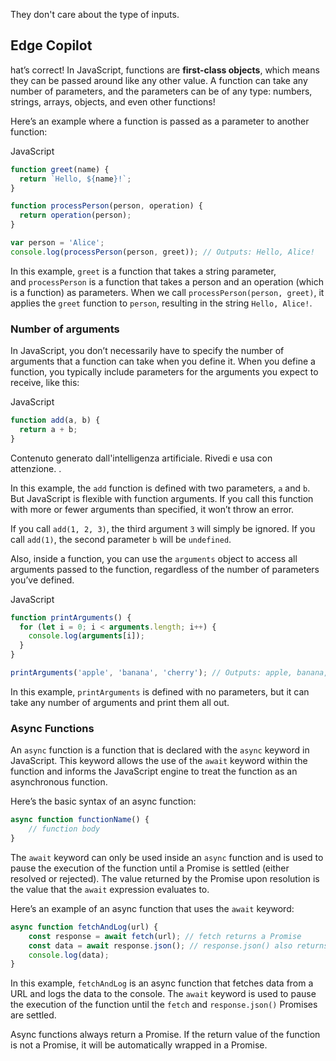 They don't care about the type of inputs.

## Edge Copilot

hat’s correct! In JavaScript, functions are **first-class objects**, which means they can be passed around like any other value. A function can take any number of parameters, and the parameters can be of any type: numbers, strings, arrays, objects, and even other functions!

Here’s an example where a function is passed as a parameter to another function:

JavaScript

```javascript
function greet(name) {
  return `Hello, ${name}!`;
}

function processPerson(person, operation) {
  return operation(person);
}

var person = 'Alice';
console.log(processPerson(person, greet)); // Outputs: Hello, Alice!
```

In this example, `greet` is a function that takes a string parameter, and `processPerson` is a function that takes a person and an operation (which is a function) as parameters. When we call `processPerson(person, greet)`, it applies the `greet` function to `person`, resulting in the string `Hello, Alice!`.

### Number of arguments

In JavaScript, you don’t necessarily have to specify the number of arguments that a function can take when you define it. When you define a function, you typically include parameters for the arguments you expect to receive, like this:

JavaScript

```javascript
function add(a, b) {
  return a + b;
}
```

Contenuto generato dall'intelligenza artificiale. Rivedi e usa con attenzione. .

In this example, the `add` function is defined with two parameters, `a` and `b`. But JavaScript is flexible with function arguments. If you call this function with more or fewer arguments than specified, it won’t throw an error.

If you call `add(1, 2, 3)`, the third argument `3` will simply be ignored. If you call `add(1)`, the second parameter `b` will be `undefined`.

Also, inside a function, you can use the `arguments` object to access all arguments passed to the function, regardless of the number of parameters you’ve defined.

JavaScript

```javascript
function printArguments() {
  for (let i = 0; i < arguments.length; i++) {
    console.log(arguments[i]);
  }
}

printArguments('apple', 'banana', 'cherry'); // Outputs: apple, banana, cherry
```

In this example, `printArguments` is defined with no parameters, but it can take any number of arguments and print them all out.

### Async Functions

An `async` function is a function that is declared with the `async` keyword in JavaScript. This keyword allows the use of the `await` keyword within the function and informs the JavaScript engine to treat the function as an asynchronous function.

Here’s the basic syntax of an async function:

```javascript
async function functionName() {
    // function body
}
```

The `await` keyword can only be used inside an `async` function and is used to pause the execution of the function until a Promise is settled (either resolved or rejected). The value returned by the Promise upon resolution is the value that the `await` expression evaluates to.

Here’s an example of an async function that uses the `await` keyword:

```javascript
async function fetchAndLog(url) {
    const response = await fetch(url); // fetch returns a Promise
    const data = await response.json(); // response.json() also returns a Promise
    console.log(data);
}
```

In this example, `fetchAndLog` is an async function that fetches data from a URL and logs the data to the console. The `await` keyword is used to pause the execution of the function until the `fetch` and `response.json()` Promises are settled.

Async functions always return a Promise. If the return value of the function is not a Promise, it will be automatically wrapped in a Promise.